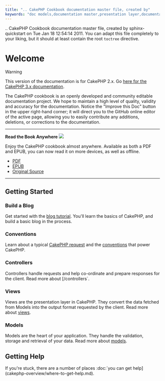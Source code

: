 ```yaml
---
title: ".. CakePHP Cookbook documentation master file, created by"
keywords: "doc models,documentation master,presentation layer,documentation project,quickstart,original source,sphinx,liking,cookbook,validity,conventions,validation,cakephp,accuracy,storage and retrieval,heart,blog,project hope"
---
```


.. CakePHP Cookbook documentation master file, created by
sphinx-quickstart on Tue Jan 18 12:54:14 2011.
You can adapt this file completely to your liking, but it should at least
contain the root `toctree` directive.

# Welcome

> [!WARNING]
> This version of the documentation is for CakePHP 2.x. Go [here for the
> CakePHP 3.x documentation](https://book.cakephp.org/3.0/).
>

The CakePHP cookbook is an openly developed and community editable documentation
project. We hope to maintain a high level of quality, validity and accuracy for
the documentation. Notice the "Improve this Doc" button in the upper right-hand
corner; it will direct you to the GitHub online editor of the active page,
allowing you to easily contribute any additions, deletions, or corrections to
the documentation.

---

**Read the Book Anywhere**
![](/read-the-book.jpg)

Enjoy the CakePHP cookbook almost anywhere. Available as both a PDF and
EPUB, you can now read it on more devices, as well as offline.

- [PDF](_downloads/en/CakePHPCookbook.pdf.md)
- [EPUB](_downloads/en/CakePHPCookbook.epub.md)
- [Original Source](https://github.com/cakephp/docs)

---

## Getting Started

### Build a Blog

Get started with the [blog tutorial](tutorials-and-examples/blog/blog.md).
You'll learn the basics of CakePHP, and build a basic blog in the process.

### Conventions

Learn about a typical [CakePHP request](getting-started/a-typical-cakephp-request.md) and the [conventions](getting-started/cakephp-conventions.md) that power CakePHP.

### Controllers

Controllers handle requests and help co-ordinate and prepare
responses for the client. Read more about [/controllers`.

### Views

Views are the presentation layer in CakePHP. They convert
the data fetched from Models into the output format requested by the
client. Read more about [views](views.md).

### Models

Models are the heart of your application. They handle the validation,
storage and retrieval of your data. Read more about [models](models.md).

## Getting Help

If you're stuck, there are a number of places :doc:`you can get help](cakephp-overview/where-to-get-help.md).

